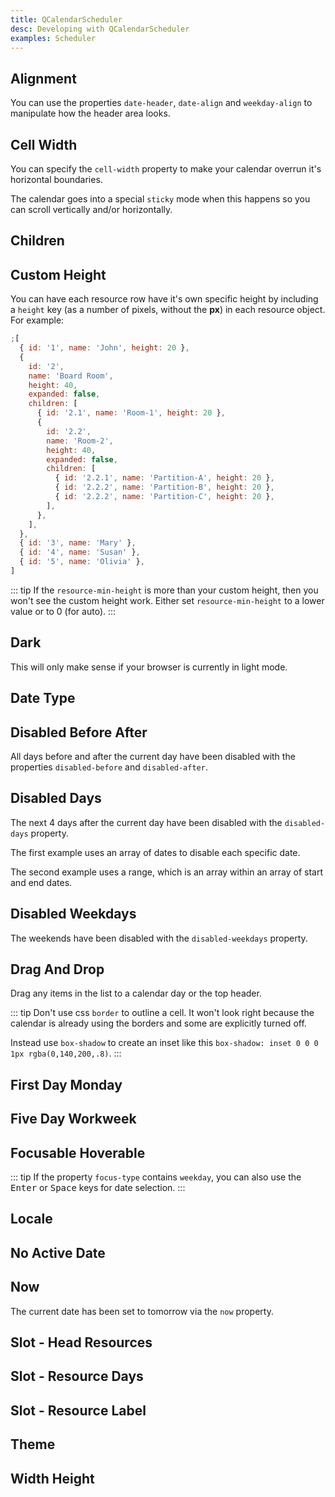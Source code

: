 ```yaml
---
title: QCalendarScheduler
desc: Developing with QCalendarScheduler
examples: Scheduler
---
```


<script import>
import QCalendarSchedulerApi from '@quasar/quasar-ui-qcalendar/dist/api/QCalendarScheduler.json'
</script>

<MarkdownApi :api="QCalendarSchedulerApi" name="QCalendarScheduler"/>

## Alignment

You can use the properties `date-header`, `date-align` and `weekday-align` to manipulate how the header area looks.

<MarkdownExample title="Alignment" file="SchedulerAlignment" no-github no-edit/>

## Cell Width

You can specify the `cell-width` property to make your calendar overrun it's horizontal boundaries.

The calendar goes into a special `sticky` mode when this happens so you can scroll vertically and/or horizontally.

<MarkdownExample title="Cell Width" file="SchedulerCellWidth" no-github no-edit/>

## Children

<MarkdownExample title="Children" file="SchedulerChildren" no-github no-edit/>

## Custom Height

You can have each resource row have it's own specific height by including a `height` key (as a number of pixels, without the **px**) in each resource object. For example:

```js
;[
  { id: '1', name: 'John', height: 20 },
  {
    id: '2',
    name: 'Board Room',
    height: 40,
    expanded: false,
    children: [
      { id: '2.1', name: 'Room-1', height: 20 },
      {
        id: '2.2',
        name: 'Room-2',
        height: 40,
        expanded: false,
        children: [
          { id: '2.2.1', name: 'Partition-A', height: 20 },
          { id: '2.2.2', name: 'Partition-B', height: 20 },
          { id: '2.2.2', name: 'Partition-C', height: 20 },
        ],
      },
    ],
  },
  { id: '3', name: 'Mary' },
  { id: '4', name: 'Susan' },
  { id: '5', name: 'Olivia' },
]
```

::: tip
If the `resource-min-height` is more than your custom height, then you won't see the custom height work. Either set `resource-min-height` to a lower value or to 0 (for auto).
:::

<MarkdownExample title="Custom Height" file="SchedulerCustomHeight" no-github no-edit/>

## Dark

This will only make sense if your browser is currently in light mode.

<MarkdownExample title="Dark" file="SchedulerDark" no-github no-edit/>

## Date Type

<MarkdownExample title="Date Type" file="SchedulerDateType" no-github no-edit/>

## Disabled Before After

All days before and after the current day have been disabled with the properties `disabled-before` and `disabled-after`.

<MarkdownExample title="Disabled Before After" file="SchedulerDisabledBeforeAfter" no-github no-edit/>

## Disabled Days

The next 4 days after the current day have been disabled with the `disabled-days` property.

The first example uses an array of dates to disable each specific date.

The second example uses a range, which is an array within an array of start and end dates.

<MarkdownExample title="Disabled Days" file="SchedulerDisabledDays" no-github no-edit/>

## Disabled Weekdays

The weekends have been disabled with the `disabled-weekdays` property.

<MarkdownExample title="Disabled Weekdays" file="SchedulerDisabledWeekdays" no-github no-edit/>

## Drag And Drop

Drag any items in the list to a calendar day or the top header.

::: tip
Don't use css `border` to outline a cell. It won't look right because the calendar is already using the borders and some are explicitly turned off.

Instead use `box-shadow` to create an inset like this `box-shadow: inset 0 0 0 1px rgba(0,140,200,.8)`.
:::

<MarkdownExample title="Drag And Drop" file="SchedulerDragAndDrop" no-github no-edit/>

## First Day Monday

<MarkdownExample title="First Day Monday" file="SchedulerFirstDayMonday" no-github no-edit/>

## Five Day Workweek

<MarkdownExample title="Five Day Workweek" file="SchedulerFiveDayWorkweek" no-github no-edit/>

## Focusable Hoverable

::: tip
If the property `focus-type` contains `weekday`, you can also use the <kbd>Enter</kbd> or <kbd>Space</kbd> keys for date selection.
:::

<MarkdownExample title="Focusable Hoverable" file="SchedulerFocusableHoverable" no-github no-edit/>

## Locale

<MarkdownExample title="Locale" file="SchedulerLocale" no-github no-edit/>

## No Active Date

<MarkdownExample title="No Active Date" file="SchedulerNoActiveDate" no-github no-edit/>

## Now

The current date has been set to tomorrow via the `now` property.

<MarkdownExample title="Now" file="SchedulerNow" no-github no-edit/>

## Slot - Head Resources

<MarkdownExample title="Slot - Head Resources" file="SchedulerSlotHeadResources" no-github no-edit/>

## Slot - Resource Days

<MarkdownExample title="Slot - Resource Days" file="SchedulerSlotResourceDays" no-github no-edit/>

## Slot - Resource Label

<MarkdownExample title="Slot - Resource Label" file="SchedulerSlotResourceLabel" no-github no-edit/>

## Theme

<MarkdownExample title="Theme" file="SchedulerTheme" no-github no-edit/>

## Width Height

<MarkdownExample title="Width Height" file="SchedulerWidthHeight" no-github no-edit/>
